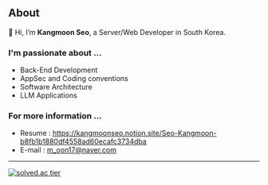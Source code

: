 ## About
👋 Hi, I’m **Kangmoon Seo**, a Server/Web Developer in South Korea. <br/>

### I'm passionate about ...
- Back-End Development
- AppSec and Coding conventions
- Software Architecture
- LLM Applications

### For more information ...
- Resume : https://kangmoonseo.notion.site/Seo-Kangmoon-b8fb1b1880df4558ad60ecafc3734dba
- E-mail : m_oon17@naver.com


--- 
[![solved.ac tier](http://mazassumnida.wtf/api/mini/generate_badge?boj=70002467)](https://solved.ac/70002467)



